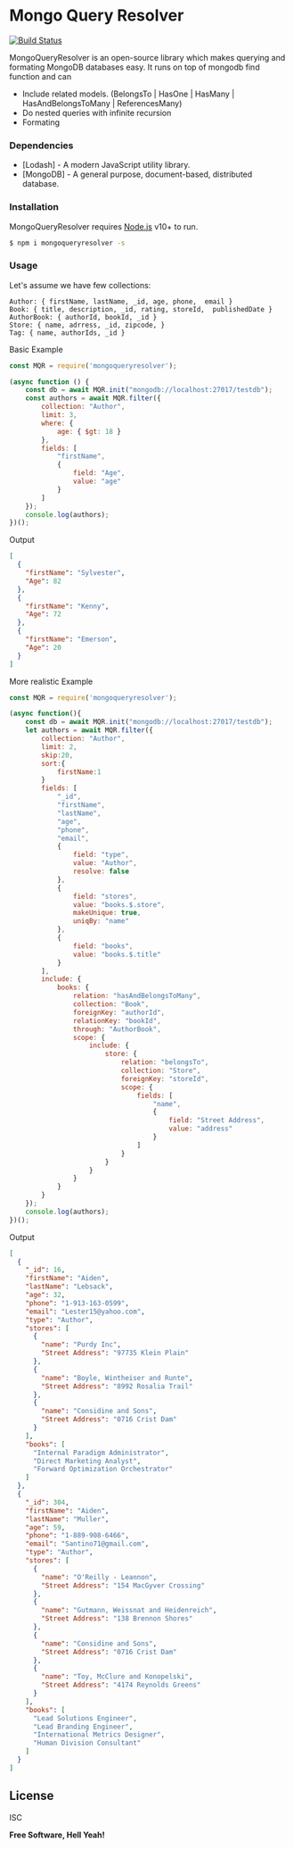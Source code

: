 # Mongo Query Resolver

[![Build Status](https://travis-ci.org/joemccann/dillinger.svg?branch=master)](https://travis-ci.org/joemccann/dillinger)

MongoQueryResolver is an open-source library which makes querying and formating MongoDB databases easy. It runs on top of mongodb find function and can 

  - Include related models. (BelongsTo | HasOne | HasMany | HasAndBelongsToMany | ReferencesMany)
  - Do nested queries with infinite recursion
  - Formating

### Dependencies


* [Lodash] - A modern JavaScript utility library.
* [MongoDB] - A general purpose, document-based, distributed database.

### Installation

MongoQueryResolver requires [Node.js](https://nodejs.org/) v10+ to run.

```sh
$ npm i mongoqueryresolver -s
```

### Usage
Let's assume we have few collections:

```
Author: { firstName, lastName, _id, age, phone,  email }
Book: { title, description, _id, rating, storeId,  publishedDate }
AuthorBook: { authorId, bookId, _id }
Store: { name, adrress, _id, zipcode, }
Tag: { name, authorIds, _id }
```

Basic Example
```javascript
const MQR = require('mongoqueryresolver');

(async function () {
    const db = await MQR.init("mongodb://localhost:27017/testdb");
    const authors = await MQR.filter({
        collection: "Author",
        limit: 3,
        where: {
            age: { $gt: 18 }
        },
        fields: [
            "firstName",
            {
                field: "Age",
                value: "age"
            }
        ]
    });
    console.log(authors);
})();
```
Output
```json
[
  {
    "firstName": "Sylvester",
    "Age": 82
  },
  {
    "firstName": "Kenny",
    "Age": 72
  },
  {
    "firstName": "Emerson",
    "Age": 20
  }
]
```


More realistic Example
```javascript
const MQR = require('mongoqueryresolver');

(async function(){
    const db = await MQR.init("mongodb://localhost:27017/testdb");
    let authors = await MQR.filter({
        collection: "Author",
        limit: 2,
        skip:20,
        sort:{
            firstName:1
        }
        fields: [
            "_id",
            "firstName",
            "lastName",
            "age",
            "phone",
            "email",
            {
                field: "type",
                value: "Author",
                resolve: false
            },
            {
                field: "stores",
                value: "books.$.store",
                makeUnique: true,
                uniqBy: "name"
            },
            {
                field: "books",
                value: "books.$.title"
            }
        ],
        include: {
            books: {
                relation: "hasAndBelongsToMany",
                collection: "Book",
                foreignKey: "authorId",
                relationKey: "bookId",
                through: "AuthorBook",
                scope: {
                    include: {
                        store: {
                            relation: "belongsTo",
                            collection: "Store",
                            foreignKey: "storeId",
                            scope: {
                                fields: [
                                    "name",
                                    {
                                        field: "Street Address",
                                        value: "address"
                                    }
                                ]
                            }
                        }
                    }
                }
            }
        }
    });
    console.log(authors);
})();
```
Output
```json
[
  {
    "_id": 16,
    "firstName": "Aiden",
    "lastName": "Lebsack",
    "age": 32,
    "phone": "1-913-163-0599",
    "email": "Lester15@yahoo.com",
    "type": "Author",
    "stores": [
      {
        "name": "Purdy Inc",
        "Street Address": "97735 Klein Plain"
      },
      {
        "name": "Boyle, Wintheiser and Runte",
        "Street Address": "8992 Rosalia Trail"
      },
      {
        "name": "Considine and Sons",
        "Street Address": "0716 Crist Dam"
      }
    ],
    "books": [
      "Internal Paradigm Administrator",
      "Direct Marketing Analyst",
      "Forward Optimization Orchestrator"
    ]
  },
  {
    "_id": 304,
    "firstName": "Aiden",
    "lastName": "Muller",
    "age": 59,
    "phone": "1-889-908-6466",
    "email": "Santino71@gmail.com",
    "type": "Author",
    "stores": [
      {
        "name": "O'Reilly - Leannon",
        "Street Address": "154 MacGyver Crossing"
      },
      {
        "name": "Gutmann, Weissnat and Heidenreich",
        "Street Address": "138 Brennon Shores"
      },
      {
        "name": "Considine and Sons",
        "Street Address": "0716 Crist Dam"
      },
      {
        "name": "Toy, McClure and Konopelski",
        "Street Address": "4174 Reynolds Greens"
      }
    ],
    "books": [
      "Lead Solutions Engineer",
      "Lead Branding Engineer",
      "International Metrics Designer",
      "Human Division Consultant"
    ]
  }
]
```


License
----

ISC


**Free Software, Hell Yeah!**
